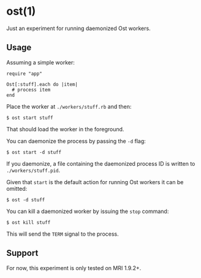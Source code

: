 ost(1)
======

Just an experiment for running daemonized Ost workers.

Usage
-----

Assuming a simple worker:

    require "app"

    Ost[:stuff].each do |item|
      # process item
    end

Place the worker at `./workers/stuff.rb` and then:

    $ ost start stuff

That should load the worker in the foreground.

You can daemonize the process by passing the `-d` flag:

    $ ost start -d stuff

If you daemonize, a file containing the daemonized process ID is written
to `./workers/stuff.pid`.

Given that `start` is the default action for running Ost workers it can
be omitted:

    $ ost -d stuff

You can kill a daemonized worker by issuing the `stop` command:

    $ ost kill stuff

This will send the `TERM` signal to the process.

Support
-------

For now, this experiment is only tested on MRI 1.9.2+.
